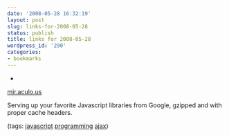```yaml
---
date: '2008-05-28 16:32:19'
layout: post
slug: links-for-2008-05-28
status: publish
title: links for 2008-05-28
wordpress_id: '290'
categories:
- bookmarks
---
```



	
  *
		

[mir.aculo.us](http://mir.aculo.us/2008/5/27/google-served-javascript-libraries)


		

Serving up your favorite Javascript libraries from Google, gzipped and with proper cache headers.


		

(tags: [javascript](http://del.icio.us/eob/javascript) [programming](http://del.icio.us/eob/programming) [ajax](http://del.icio.us/eob/ajax))


	




